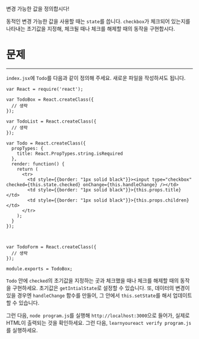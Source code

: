 변경 가능한 값을 정의합시다!

동적인 변경 가능한 값을 사용할 때는 `state`를 씁니다.
`checkbox`가 체크되어 있는지를 나타내는 초기값을 지정해, 체크될 때나 체크를 해제할 때의 동작을 구현합시다.

# 문제
---

`index.jsx`에 `Todo`를 다음과 같이 정의해 주세요.
새로운 파일을 작성하셔도 됩니다.


```
var React = require('react');

var TodoBox = React.createClass({
  // 생략
});

var TodoList = React.createClass({
  // 생략
});

var Todo = React.createClass({
  propTypes: {
    title: React.PropTypes.string.isRequired
  },
  render: function() {
    return (
      <tr>
        <td style={{border: "1px solid black"}}><input type="checkbox" checked={this.state.checked} onChange={this.handleChange} /></td>
        <td style={{border: "1px solid black"}}>{this.props.title}</td>
        <td style={{border: "1px solid black"}}>{this.props.children}</td>
      </tr>
    );
  }
});



var TodoForm = React.createClass({
  // 생략
});

module.exports = TodoBox;
```

`Todo` 안에 `checked`의 초기값을 지정하는 곳과 체크했을 때나 체크를 해제할 때의 동작을 구현하세요.
초기값은 `getIntialState`로 설정할 수 있습니다.
또, 데이터의 변경이 있을 경우엔 `handleChange` 함수를 만들어, 그 안에서 `this.setState`를 해서 업데이트 할 수 있습니다.


그런 다음, `node program.js`를 실행해 `http://localhost:3000`으로 들어가, 실제로 HTML이 출력되는 것을 확인하세요.
그런 다음, `learnyoureact verify program.js`를 실행하세요.
